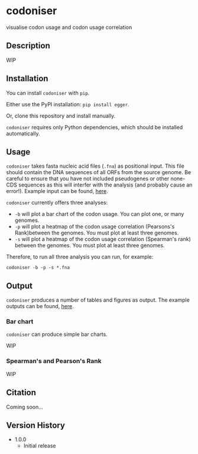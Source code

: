 # codoniser
visualise codon usage and codon usage correlation

## Description
WIP

## Installation

You can install `codoniser` with `pip`.

Either use the PyPI installation: `pip install egger`.

Or, clone this repository and install manually. 

`codoniser` requires only Python dependencies, which should be installed automatically. 

## Usage

`codoniser` takes fasta nucleic acid files (`.fna`) as positional input. This file should contain the DNA sequences of all ORFs from the source genome.
Be careful to ensure that you have not included pseudogenes or other none-CDS sequences as this will interfer with the analysis (and probably cause an error!).
Example input can be found, [here](https://github.com/drboothtj/codoniser/example_data/example_in).

`codoniser` currently offers three analyses:

-  `-b` will plot a bar chart of the codon usage. You can plot one, or many genomes.
-  `-p` will plot a heatmap of the codon usage correlation (Pearsons's Rank)between the genomes. You must plot at least three genomes.
-  `-s` will plot a heatmap of the codon usage correlation (Spearman's rank) between the genomes. You must plot at least three genomes.


Therefore, to run all three analysis you can run, for example:

`codoniser -b -p -s *.fna`

## Output
`codoniser` produces a number of tables and figures as output. The example outputs can be found, [here](https://github.com/drboothtj/codoniser/example_data/example_out).

### Bar chart
`codoniser` can produce simple bar charts.

WIP

### Spearman's and Pearson's Rank

WIP

## Citation
Coming soon...

## Version History
- 1.0.0
  - Initial release
